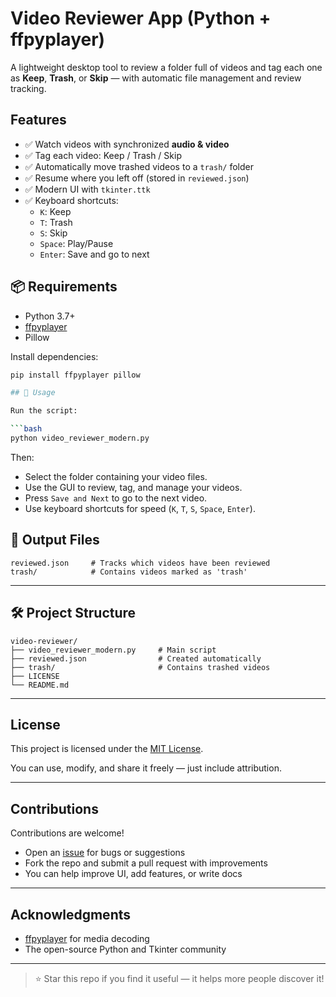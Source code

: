 # Video Reviewer App (Python + ffpyplayer)

A lightweight desktop tool to review a folder full of videos and tag each one as **Keep**, **Trash**, or **Skip** — with automatic file management and review tracking.

## Features

- ✅ Watch videos with synchronized **audio & video**
- ✅ Tag each video: Keep / Trash / Skip
- ✅ Automatically move trashed videos to a `trash/` folder
- ✅ Resume where you left off (stored in `reviewed.json`)
- ✅ Modern UI with `tkinter.ttk`
- ✅ Keyboard shortcuts:
  - `K`: Keep
  - `T`: Trash
  - `S`: Skip
  - `Space`: Play/Pause
  - `Enter`: Save and go to next

## 📦 Requirements

- Python 3.7+
- [ffpyplayer](https://github.com/matham/ffpyplayer)
- Pillow

Install dependencies:
```bash
pip install ffpyplayer pillow

## 🚀 Usage

Run the script:

```bash
python video_reviewer_modern.py
```

Then:

- Select the folder containing your video files.
- Use the GUI to review, tag, and manage your videos.
- Press `Save and Next` to go to the next video.
- Use keyboard shortcuts for speed (`K`, `T`, `S`, `Space`, `Enter`).


## 📁 Output Files

```text
reviewed.json     # Tracks which videos have been reviewed
trash/            # Contains videos marked as 'trash'
```

---

## 🛠 Project Structure

```text
video-reviewer/
├── video_reviewer_modern.py     # Main script
├── reviewed.json                # Created automatically
├── trash/                       # Contains trashed videos
├── LICENSE
└── README.md
```

---

## License

This project is licensed under the [MIT License](LICENSE).

You can use, modify, and share it freely — just include attribution.

---

## Contributions

Contributions are welcome!

- Open an [issue](https://github.com/DanZ0RR/video-reviewer/issues) for bugs or suggestions
- Fork the repo and submit a pull request with improvements
- You can help improve UI, add features, or write docs

---

## Acknowledgments

- [ffpyplayer](https://github.com/matham/ffpyplayer) for media decoding
- The open-source Python and Tkinter community

---

> ⭐ Star this repo if you find it useful — it helps more people discover it!
